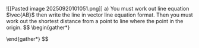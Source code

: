 ![[Pasted image 20250920101051.png]]
a) You must work out line equation $\vec{AB}$ then write the line in vector line  equation format.  Then you must work out the shortest distance from a point to line where the point in the origin.
$$
\begin{gather*}

\end{gather*}
$$